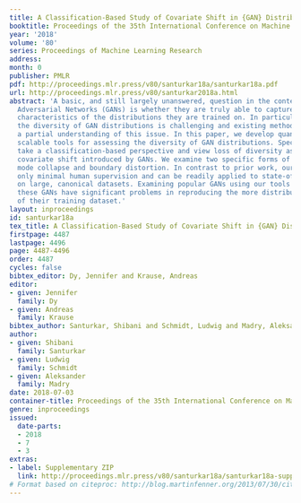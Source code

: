 ```yaml
---
title: A Classification-Based Study of Covariate Shift in {GAN} Distributions
booktitle: Proceedings of the 35th International Conference on Machine Learning
year: '2018'
volume: '80'
series: Proceedings of Machine Learning Research
address: 
month: 0
publisher: PMLR
pdf: http://proceedings.mlr.press/v80/santurkar18a/santurkar18a.pdf
url: http://proceedings.mlr.press/v80/santurkar2018a.html
abstract: 'A basic, and still largely unanswered, question in the context of Generative
  Adversarial Networks (GANs) is whether they are truly able to capture all the fundamental
  characteristics of the distributions they are trained on. In particular, evaluating
  the diversity of GAN distributions is challenging and existing methods provide only
  a partial understanding of this issue. In this paper, we develop quantitative and
  scalable tools for assessing the diversity of GAN distributions. Specifically, we
  take a classification-based perspective and view loss of diversity as a form of
  covariate shift introduced by GANs. We examine two specific forms of such shift:
  mode collapse and boundary distortion. In contrast to prior work, our methods need
  only minimal human supervision and can be readily applied to state-of-the-art GANs
  on large, canonical datasets. Examining popular GANs using our tools indicates that
  these GANs have significant problems in reproducing the more distributional properties
  of their training dataset.'
layout: inproceedings
id: santurkar18a
tex_title: A Classification-Based Study of Covariate Shift in {GAN} Distributions
firstpage: 4487
lastpage: 4496
page: 4487-4496
order: 4487
cycles: false
bibtex_editor: Dy, Jennifer and Krause, Andreas
editor:
- given: Jennifer
  family: Dy
- given: Andreas
  family: Krause
bibtex_author: Santurkar, Shibani and Schmidt, Ludwig and Madry, Aleksander
author:
- given: Shibani
  family: Santurkar
- given: Ludwig
  family: Schmidt
- given: Aleksander
  family: Madry
date: 2018-07-03
container-title: Proceedings of the 35th International Conference on Machine Learning
genre: inproceedings
issued:
  date-parts:
  - 2018
  - 7
  - 3
extras:
- label: Supplementary ZIP
  link: http://proceedings.mlr.press/v80/santurkar18a/santurkar18a-supp.zip
# Format based on citeproc: http://blog.martinfenner.org/2013/07/30/citeproc-yaml-for-bibliographies/
---
```

